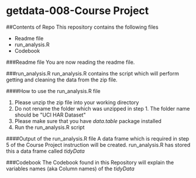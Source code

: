 getdata-008-Course Project
===========
##Contents of Repo
This repository contains the following files

- Readme file
- run_analysis.R
- Codebook

###Readme file
You are now reading the readme file.

###run_analysis.R
run_analysis.R contains the script which will perform getting and cleaning the data from the zip file.

####How to use the run_analysis.R file
1. Please unzip the zip file into your working directory
2. Do not rename the folder which was unzipped in step 1. The folder name should be "UCI HAR Dataset"
3. Please make sure that you have _data.table_ package installed
4. Run the run_analysis.R script

####Output of the run_analysis.R file
A data frame which is required in step 5 of the Course Project instruction will be created. run_analysis.R has stored this a data frame called _tidyData_

###Codebook
The Codebook found in this Repository will explain the variables names (aka Column names) of the _tidyData_
